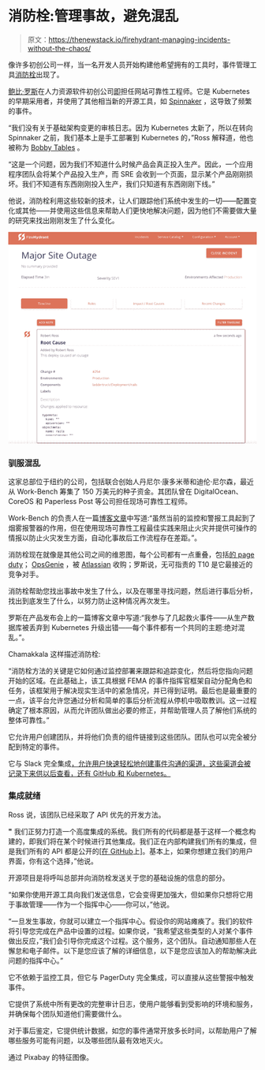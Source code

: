 # 消防栓:管理事故，避免混乱

> 原文：<https://thenewstack.io/firehydrant-managing-incidents-without-the-chaos/>

像许多初创公司一样，当一名开发人员开始构建他希望拥有的工具时，事件管理工具[消防栓](https://www.firehydrant.io/)出现了。

[鲍比·罗斯](https://github.com/bobbytables)在人力资源软件初创公司[即](https://www.namely.com/)担任网站可靠性工程师。它是 Kubernetes 的早期采用者，并使用了其他相当新的开源工具，如 [Spinnaker](https://github.com/spinnaker/spinnaker) ，这导致了频繁的事件。

“我们没有关于基础架构变更的审核日志。因为 Kubernetes 太新了，所以在转向 Spinnaker 之前，我们基本上是手工部署到 Kubernetes 的，”Ross 解释道，他也被称为 [Bobby Tables](https://xkcd.com/327/) 。

“这是一个问题，因为我们不知道什么时候产品会真正投入生产。因此，一个应用程序团队会将某个产品投入生产，而 SRE 会收到一个页面，显示某个产品刚刚损坏。我们不知道有东西刚刚投入生产，我们只知道有东西刚刚下线。”

他说，消防栓利用这些较新的技术，让人们跟踪他们系统中发生的一切——配置变化或其他——并使用这些信息来帮助人们更快地解决问题，因为他们不需要做大量的研究来找出刚刚发生了什么变化。

[![](img/fbdf472e82509ce106a14a0a84d8c7e4.png)](https://cdn.thenewstack.io/media/2019/04/e65603e7-screen-shot-2019-04-04-at-3.50.37-pm.png)

### 驯服混乱

这家总部位于纽约的公司，包括联合创始人丹尼尔·康多米蒂和迪伦·尼尔森，最近从 Work-Bench 筹集了 150 万美元的种子资金。其团队曾在 DigitalOcean、CoreOS 和 Paperless Post 等公司担任现场可靠性工程师。

Work-Bench 的负责人在一篇[博客文章](https://medium.com/@v1p1n/announcing-our-investment-in-firehydrant-3fd88e9b2aa7)中写道:“虽然当前的监控和警报工具起到了烟雾报警器的作用，但在使用现场可靠性工程最佳实践来阻止火灾并提供可操作的情报以防止火灾发生方面，自动化事故后工作流程存在差距。”。

消防栓现在就像是其他公司之间的维恩图，每个公司都有一点重叠，包括[的 page duty](https://www.pagerduty.com/)； [OpsGenie](https://www.opsgenie.com/) ，被 [Atlassian](https://www.atlassian.com/) 收购；罗斯说，无可指责的 T10 是它最接近的竞争对手。

消防栓帮助您找出事故中发生了什么，以及在哪里寻找问题，然后进行事后分析，找出到底发生了什么，以努力防止这种情况再次发生。

罗斯在产品发布会上的一篇博客文章中写道:“我参与了几起救火事件——从生产数据库被丢弃到 Kubernetes 升级出错——每个事件都有一个共同的主题:绝对混乱。”。

Chamakkala 这样描述消防栓:

“消防栓方法的关键是它如何通过监控部署来跟踪和追踪变化，然后将您指向问题开始的区域。在此基础上，该工具根据 FEMA 的事件指挥官框架自动分配角色和任务，该框架用于解决现实生活中的紧急情况，并已得到证明。最后也是最重要的一点，该平台允许您通过分析和简单的事后分析流程从停机中吸取教训。这一过程确定了根本原因，从而允许团队做出必要的修正，并帮助管理人员了解他们系统的整体可靠性。”

它允许用户创建团队，并将他们负责的组件链接到这些团队。团队也可以完全被分配到特定的事件。

它与 Slack 完全集成[，允许用户快速轻松地创建事件沟通的渠道，这些渠道会被记录下来供以后查看，还有 GitHub 和 Kubernetes。](https://medium.com/firehydrant-io/slack-for-incidents-6b99da0eb81?ref=producthunt)

### 集成就绪

Ross 说，该团队已经采取了 API 优先的开发方法。

**"** 我们正努力打造一个高度集成的系统。我们所有的代码都是基于这样一个概念构建的，即我们将在某个时候进行其他集成。我们正在内部构建我们所有的集成，但是我们所有的 API 都是公开的[[在 GitHub](https://github.com/firehydrant)上]。基本上，如果你想建立我们的用户界面，你有这个选择，”他说。

开源项目是将呼叫总部并向消防栓发送关于您的基础设施的信息的部分。

“如果你使用开源工具向我们发送信息，它会变得更加强大，但如果你只想将它用于事故管理——作为一个指挥中心——你可以，”他说。

“一旦发生事故，你就可以建立一个指挥中心。假设你的网站瘫痪了。我们的软件将引导您完成在产品中设置的过程。如果你说，“我希望这些类型的人对某个事件做出反应，”我们会引导你完成这个过程。这个服务，这个团队。自动通知那些人在懈怠和电子邮件。以下是您应该了解的详细信息，以下是您应该加入的帮助解决此问题的指挥中心。”

它不依赖于监控工具，但它与 PagerDuty 完全集成，可以直接从这些警报中触发事件。

它提供了系统中所有更改的完整审计日志，使用户能够看到受影响的环境和服务，并确保每个团队知道他们需要做什么。

对于事后鉴定，它提供统计数据，如您的事件通常开放多长时间，以帮助用户了解哪些服务可能有问题，以及哪些团队最有效地灭火。

通过 Pixabay 的特征图像。

<svg xmlns:xlink="http://www.w3.org/1999/xlink" viewBox="0 0 68 31" version="1.1"><title>Group</title> <desc>Created with Sketch.</desc></svg>